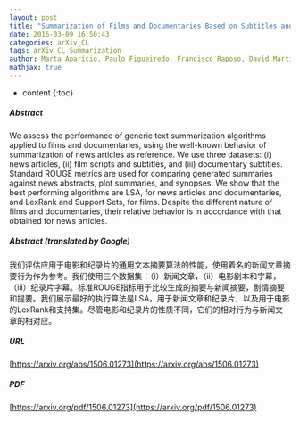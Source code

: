 ```yaml
---
layout: post
title: "Summarization of Films and Documentaries Based on Subtitles and Scripts"
date: 2016-03-09 16:50:43
categories: arXiv_CL
tags: arXiv_CL Summarization
author: Marta Aparício, Paulo Figueiredo, Francisco Raposo, David Martins de Matos, Ricardo Ribeiro, Luís Marujo
mathjax: true
---
```


* content
{:toc}

##### Abstract
We assess the performance of generic text summarization algorithms applied to films and documentaries, using the well-known behavior of summarization of news articles as reference. We use three datasets: (i) news articles, (ii) film scripts and subtitles, and (iii) documentary subtitles. Standard ROUGE metrics are used for comparing generated summaries against news abstracts, plot summaries, and synopses. We show that the best performing algorithms are LSA, for news articles and documentaries, and LexRank and Support Sets, for films. Despite the different nature of films and documentaries, their relative behavior is in accordance with that obtained for news articles.

##### Abstract (translated by Google)
我们评估应用于电影和纪录片的通用文本摘要算法的性能，使用着名的新闻文章摘要行为作为参考。我们使用三个数据集：（i）新闻文章，（ii）电影剧本和字幕，（iii）纪录片字幕。标准ROUGE指标用于比较生成的摘要与新闻摘要，剧情摘要和提要。我们展示最好的执行算法是LSA，用于新闻文章和纪录片，以及用于电影的LexRank和支持集。尽管电影和纪录片的性质不同，它们的相对行为与新闻文章的相对应。

##### URL
[https://arxiv.org/abs/1506.01273](https://arxiv.org/abs/1506.01273)

##### PDF
[https://arxiv.org/pdf/1506.01273](https://arxiv.org/pdf/1506.01273)

